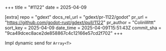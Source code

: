 +++
title = "#1122"
date = 2025-04-09

[extra]
repo = "gdext"
docs_rel_url = "gdext/pr-1122/godot"
pr_url = "https://github.com/godot-rust/gdext/pull/1122"
pr_author = "ColinWttt"
sort_key = 2025-04-09
date_time = 2025-04-09T15:51:43Z
commit_sha = "9ca49dcec8ace2de858867c4c12166e57cd2f702"
+++

Impl dynamic send for `Array<T>`

